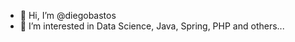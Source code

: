 - 👋 Hi, I’m @diegobastos
- 👀 I’m interested in Data Science, Java, Spring, PHP and others...

<!---
diegobastos/diegobastos is a ✨ special ✨ repository because its `README.md` (this file) appears on your GitHub profile.
You can click the Preview link to take a look at your changes.
--->

